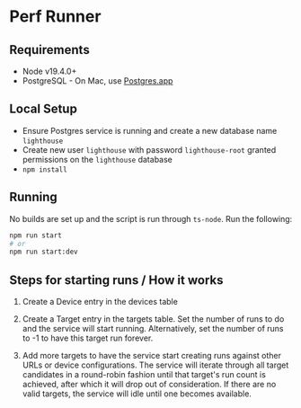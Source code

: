 # Perf Runner

## Requirements

- Node v19.4.0+
- PostgreSQL - On Mac, use [Postgres.app](https://postgresapp.com/)

## Local Setup

- Ensure Postgres service is running and create a new database name `lighthouse`
- Create new user `lighthouse` with password `lighthouse-root` granted permissions on the `lighthouse` database
- `npm install`

## Running

No builds are set up and the script is run through `ts-node`. Run the following:

```bash
npm run start
# or
npm run start:dev
```

## Steps for starting runs / How it works

1) Create a Device entry in the devices table

2) Create a Target entry in the targets table. Set the number of runs to do and the service will start running.
Alternatively, set the number of runs to -1 to have this target run forever.

3) Add more targets to have the service start creating runs against other URLs or device configurations.
The service will iterate through all target candidates in a round-robin fashion until that target's run count is achieved,
after which it will drop out of consideration. If there are no valid targets, the service will idle until one becomes available.
